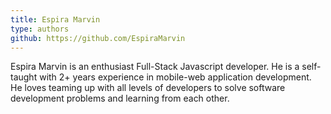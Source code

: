 ```yaml
---
title: Espira Marvin
type: authors
github: https://github.com/EspiraMarvin
---
```

Espira Marvin is an enthusiast Full-Stack Javascript developer. He is a self-taught with 2+ years experience in mobile-web application development. He loves teaming up with all levels of developers to solve software development problems and learning from each other.

